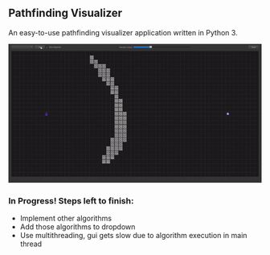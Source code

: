 ## Pathfinding Visualizer

An easy-to-use pathfinding visualizer application written in Python 3.

![A quick demo](https://github.com/Frenchman98/Pathfinding-Visualizer/blob/master/demo.gif)

### In Progress! Steps left to finish:

- Implement other algorithms
- Add those algorithms to dropdown
- Use multithreading, gui gets slow due to algorithm execution in main thread
